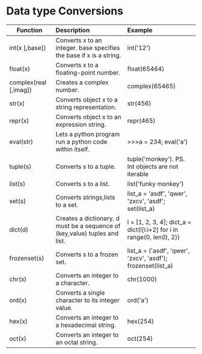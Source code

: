 # Data type Conversions

|**Function**|**Description**|**Example**|
|----|:----|:----|
|int(x [,base])|Converts x to an integer. base specifies the base if x is a string.|int('12')|
|float(x)|Converts x to a floating-point number.|float(65464)|
|complex(real [,imag])|Creates a complex number.|complex(65465)|
|str(x)|Converts object x to a string representation.|str(456)|
|repr(x)|Converts object x to an expression string.|repr(465)|
|eval(str)|Lets a python program run a python code within itself.|>>>a = 234; eval('a')|
|tuple(s)|Converts s to a tuple.|tuple('monkey'). PS. Int objects are not iterable|
|list(s)|Converts s to a list.|list('funky monkey')|
|set(s)|Converts strings,lists to a set.|list_a = 'asdf', 'qwer', 'zxcv', 'asdf'; set(list_a)|
|dict(d)|Creates a dictionary. d must be a sequence of (key,value) tuples and list.|l = [1, 2, 3, 4]; dict_a = dict(l[i:i+2] for i in range(0, len(l), 2))|
|frozenset(s)|Converts s to a frozen set.|list_a = ('asdf', 'qwer', 'zxcv', 'asdf'); frozenset(list_a)|
|chr(x)|Converts an integer to a character.|chr(1000)|
|ord(x)|Converts a single character to its integer value.|ord('a')|
|hex(x)|Converts an integer to a hexadecimal string.|hex(254)|
|oct(x)|Converts an integer to an octal string.|oct(254)|
